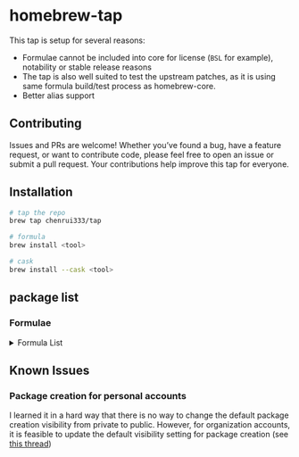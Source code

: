 # homebrew-tap

This tap is setup for several reasons:

- Formulae cannot be included into core for license (`BSL` for example), notability or stable release reasons
- The tap is also well suited to test the upstream patches, as it is using same formula build/test process as homebrew-core.
- Better alias support

## Contributing

Issues and PRs are welcome! Whether you’ve found a bug, have a feature request, or want to contribute code, please feel free to open an issue or submit a pull request. Your contributions help improve this tap for everyone.

## Installation

```bash
# tap the repo
brew tap chenrui333/tap

# formula
brew install <tool>

# cask
brew install --cask <tool>
```

## package list

### Formulae

<!-- FORMULAE-LIST-START -->
<details>
<summary>Formula List</summary>

- `abc`
- `adbtuifm`
- `addlicense`
- `agl`
- `ai-context`
- `alacritty`
- `amoco`
- `aoc-cli`
- `apify-actors-mcp-server`
- `apkeep`
- `apple-health-mcp-server`
- `archgw`
- `arduino-language-server`
- `arp-scan-rs`
- `arxiv-mcp-server`
- `asciinema`
- `asm-lsp`
- `asmfmt`
- `astro-language-server`
- `auto-favicon-mcp-server`
- `autoflake`
- `autotag`
- `autotools-language-server`
- `await`
- `awk-language-server`
- `awless`
- `axiom-mcp-server`
- `az-tui`
- `azure-pipelines-language-server`
- `backport`
- `balcony`
- `base-mcp-server`
- `bearer`
- `blade-formatter`
- `blindfold`
- `blue`
- `blueutil-tui`
- `blush`
- `botkube`
- `box`
- `brave-search-mcp-server`
- `brighterscript-formatter`
- `brotab`
- `browserbase-mcp-server`
- `brunette`
- `btczee`
- `bytebox`
- `c4go`
- `cai`
- `carbon-now-cli`
- `cargo-aoc`
- `cargo-benchcmp`
- `cargo-deadlinks`
- `cargo-dephell`
- `cargo-geiger`
- `cargo-readme`
- `carton`
- `castor`
- `cc-enhanced`
- `ccexp`
- `cchistory`
- `cclogviewer`
- `cello`
- `certok`
- `cf-vault`
- `cf2pulumi`
- `changelogen`
- `chatlog`
- `checkpwn`
- `clai`
- `claude-code-generic-hooks`
- `claude-hooks`
- `cli-mcp-server`
- `cloud-run-mcp`
- `cloudflare-ddns`
- `cloudlens`
- `cmdx`
- `cocainate`
- `code-index-mcp-server`
- `code-pushup`
- `codespelunker`
- `codstts`
- `cohctl`
- `config-file-validator`
- `container-use`
- `container2wasm`
- `context-file-manager`
- `cozypkg`
- `critcmp`
- `crlfmt`
- `crush`
- `cueimports`
- `curlconverter`
- `darker`
- `datadog-mcp-server`
- `dbee`
- `dbin`
- `ddev`
- `debugg-ai-mcp`
- `decktape`
- `deepteam`
- `dela`
- `dg`
- `di-tui`
- `dnsforwarder`
- `docker-debug`
- `docmd`
- `doit`
- `dory-cli`
- `dqy`
- `dstp`
- `duster`
- `dvm`
- `dxt`
- `eas-cli`
- `elastop`
- `emoj`
- `emplace`
- `enola`
- `enry`
- `envtpl`
- `go-envsubst`
- `bin-jq`
- `fast-cli`
- `fast-xml-parser`
- `ferret`
- `fex`
- `firectl`
- `fixjson`
- `fjira`
- `fkill-cli`
- `fli`
- `flow-editor`
- `flowgger`
- `fortran-linter`
- `foy`
- `frep`
- `fsociety`
- `gemini-cli`
- `ghfetch`
- `gignr`
- `giq`
- `git-chglog`
- `git-vain`
- `gitlabform`
- `gitman`
- `glom`
- `glsl-analyzer`
- `gmap`
- `go-junit-report`
- `gobgp`
- `goboscript`
- `gofakeit`
- `goimports-reviser`
- `gommit`
- `goodls`
- `gowebly`
- `grafana-mcp-server`
- `graphlit-mcp-server`
- `graphtage`
- `grcov`
- `gritql`
- `grmon`
- `gtts`
- `hasha-cli`
- `hauler`
- `hcldump`
- `hclgrep`
- `hclq`
- `headscale`
- `hello`
- `hellwal`
- `hf`
- `holo-cli`
- `horusec`
- `hostctl`
- `howto`
- `ht-mcp`
- `httptap`
- `htvend`
- `huber`
- `humioctl`
- `hygg`
- `hyperbolic`
- `iftree`
- `illa`
- `imgcat`
- `incus-compose`
- `infraspec`
- `ip2d`
- `ips`
- `jaggr`
- `jetzig`
- `jiggy`
- `jl`
- `jplot`
- `jsonl-graph`
- `jsrpc`
- `junit2html`
- `kaluma-cli`
- `kandc`
- `karmor`
- `kbst`
- `kcl`
- `keyhunter`
- `klepto`
- `knip`
- `kpt`
- `krs`
- `kt`
- `kube-role-gen`
- `kube2pulumi`
- `kubeseal-convert`
- `kwt`
- `lazycontainer`
- `leetgo`
- `lemonade`
- `leveldb-cli`
- `lin`
- `lintnet`
- `lix`
- `llmdog`
- `llmpeg`
- `logfire-mcp`
- `lola`
- `luaformatter`
- `lib-x`
- `libdivide`
- `magic-mcp-server`
- `mail-deduplicate`
- `mamediff`
- `markpdf`
- `matcha`
- `mcman`
- `mcp-alchemy`
- `mcp-obsidian`
- `mcp-server-chart`
- `mcp-server-cloudflare`
- `mcp-server-tester`
- `mcpd`
- `mdbook-linkcheck`
- `mdsf`
- `mdslw`
- `mermaid-cli`
- `meteor`
- `mfa`
- `minisign`
- `mitex`
- `mln`
- `mmemoji`
- `mnamer`
- `molotov`
- `mongodb-mcp-server`
- `mpfshell`
- `mqtt-cli`
- `oceanbase-mcp-server`
- `nanodbc`
- `narr`
- `nest-cli`
- `netscanner`
- `newsnow-mcp-server`
- `ngtop`
- `nhost`
- `ni`
- `nocc`
- `npkill`
- `npm-np`
- `nvrs`
- `octelium`
- `ohy`
- `omekasy`
- `omnictl`
- `optivorbis`
- `osmar`
- `otelgen`
- `otto`
- `oxbuild`
- `oxylabs-mcp`
- `papis`
- `paq`
- `pdfsyntax`
- `pencode`
- `percollate`
- `perfops`
- `pgdog`
- `phpinsights`
- `pike`
- `pingu`
- `pipeform`
- `plandex`
- `playerctl`
- `playwright-mcp`
- `pls`
- `pluralith`
- `poop`
- `pphack`
- `precompress`
- `projectable`
- `proto2yaml`
- `protoc-gen-lint`
- `protodep`
- `protodot`
- `protolock`
- `public-ollama-finder`
- `pubmed-mcp-server`
- `pyink`
- `pyment`
- `pyp`
- `quicssh-rs`
- `r2md`
- `rabbitmq-message-ops`
- `rails-new`
- `railway-mcp-server`
- `raiz`
- `rallies-cli`
- `ramda-cli`
- `rang`
- `readmeai`
- `reformat-gherkin`
- `refurb`
- `remark-cli`
- `resinator`
- `revanced-cli`
- `rkik`
- `rshell`
- `rslocal`
- `rtop`
- `rustfilt`
- `sarif-tools`
- `sato`
- `satty`
- `saw`
- `scholar`
- `screenshotone-mcp-server`
- `scrt`
- `sdl_image`
- `sdl_mixer`
- `sdl_net`
- `sdl_ttf`
- `seamstress`
- `seastar`
- `secco`
- `sgpt`
- `shadcn-ui-mcp-server`
- `sheetui`
- `shiroa`
- `shopify-cli`
- `sig`
- `simdjzon`
- `sloctl`
- `sloop`
- `solfmt`
- `speedscope`
- `speedtest`
- `spok`
- `spotifydl`
- `statoscope`
- `strimzi-kafka-cli`
- `stripe-mcp-server`
- `summon`
- `superclaude`
- `surgeon`
- `swagger-mcp-server`
- `tantivy-cli`
- `taskonaut`
- `tattoy`
- `tavily-mcp`
- `tclint`
- `tenderly`
- `termsvg`
- `termtunnel`
- `terracove`
- `terrafetch`
- `terraform-diff`
- `terraform`
- `terrap-cli`
- `terratag`
- `tetrigo`
- `tfreveal`
- `tftarget`
- `tftree`
- `tickrs`
- `timetrace`
- `tinybird-mcp-server`
- `tlint`
- `togomak`
- `token-cli`
- `toml-f`
- `tooka`
- `toolctl`
- `tparse`
- `tpm`
- `tracetest`
- `travelgrunt`
- `trieve-cli`
- `tuono`
- `tweakcc`
- `twiggy`
- `twilio-mcp-server`
- `unused-deps`
- `uplift`
- `usort`
- `vapi-mcp-server`
- `vectorize-mcp-server`
- `venom`
- `vento`
- `vercel-serve`
- `vet-run`
- `vgo`
- `vibekit`
- `videoalchemy`
- `vitepress`
- `vsg`
- `wallust`
- `watchfiles`
- `wedl`
- `weekly-git-summary`
- `werk`
- `xcpkg`
- `xmlformatter`
- `yajsv`
- `yeetfile`
- `yew-fmt`
- `yosay`
- `yuque-dl`
- `go-zzz`
- `zen-mcp-server`
- `zero`
- `zig@0.11`
- `zig@0.12`
- `zig@0.13`
- `ziggy`
- `ziglint`
- `zigscient`
- `zware`

</details>
<!-- FORMULAE-LIST-END -->

## Known Issues

### Package creation for personal accounts

I learned it in a hard way that there is no way to change the default package creation visibility from private to public.
However, for organization accounts, it is feasible to update the default visibility setting for package creation (see [this thread](https://github.com/orgs/community/discussions/65931#discussioncomment-7613551))
